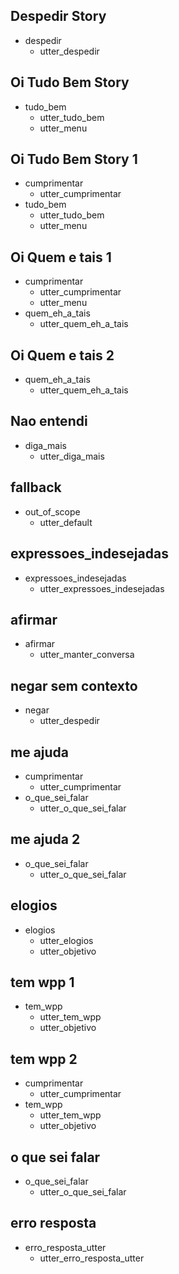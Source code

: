## Despedir Story
* despedir
    - utter_despedir

## Oi Tudo Bem Story
* tudo_bem
    - utter_tudo_bem
    - utter_menu

## Oi Tudo Bem Story 1
* cumprimentar
    - utter_cumprimentar
* tudo_bem
    - utter_tudo_bem
    - utter_menu

## Oi Quem e tais 1
* cumprimentar
    - utter_cumprimentar
    - utter_menu
* quem_eh_a_tais
    - utter_quem_eh_a_tais

## Oi Quem e tais 2
* quem_eh_a_tais
    - utter_quem_eh_a_tais

## Nao entendi
* diga_mais
    - utter_diga_mais 

## fallback
* out_of_scope
    - utter_default

## expressoes_indesejadas
* expressoes_indesejadas
    - utter_expressoes_indesejadas

## afirmar
* afirmar
    - utter_manter_conversa

## negar sem contexto
* negar
    - utter_despedir

## me ajuda
* cumprimentar
    - utter_cumprimentar
* o_que_sei_falar
    - utter_o_que_sei_falar

## me ajuda 2
* o_que_sei_falar
    - utter_o_que_sei_falar

## elogios
* elogios
    - utter_elogios
    - utter_objetivo

## tem wpp 1
* tem_wpp
    - utter_tem_wpp
    - utter_objetivo

## tem wpp 2
* cumprimentar
    - utter_cumprimentar
* tem_wpp
    - utter_tem_wpp
    - utter_objetivo

## o que sei falar
* o_que_sei_falar
    - utter_o_que_sei_falar

## erro resposta
* erro_resposta_utter
    - utter_erro_resposta_utter
